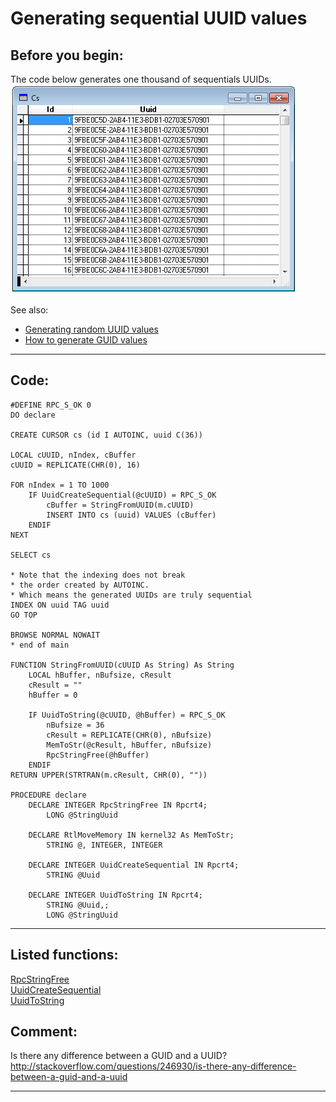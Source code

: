 <link rel="stylesheet" type="text/css" href="../css/win32api.css">  
<link rel="stylesheet" href="https://cdnjs.cloudflare.com/ajax/libs/font-awesome/4.7.0/css/font-awesome.min.css">

# Generating sequential UUID values

## Before you begin:
The code below generates one thousand of sequentials UUIDs.  
![](../images/sequential_uuids.png)  

See also:

* [Generating random UUID values](sample_024.md)  
* [How to generate GUID values](sample_456.md)  
  
***  


## Code:
```foxpro  
#DEFINE RPC_S_OK 0
DO declare

CREATE CURSOR cs (id I AUTOINC, uuid C(36))

LOCAL cUUID, nIndex, cBuffer
cUUID = REPLICATE(CHR(0), 16)

FOR nIndex = 1 TO 1000
	IF UuidCreateSequential(@cUUID) = RPC_S_OK
		cBuffer = StringFromUUID(m.cUUID)
		INSERT INTO cs (uuid) VALUES (cBuffer)
	ENDIF
NEXT

SELECT cs

* Note that the indexing does not break
* the order created by AUTOINC.
* Which means the generated UUIDs are truly sequential
INDEX ON uuid TAG uuid
GO TOP

BROWSE NORMAL NOWAIT
* end of main

FUNCTION StringFromUUID(cUUID As String) As String
	LOCAL hBuffer, nBufsize, cResult
	cResult = ""
	hBuffer = 0

	IF UuidToString(@cUUID, @hBuffer) = RPC_S_OK
		nBufsize = 36
		cResult = REPLICATE(CHR(0), nBufsize)
		MemToStr(@cResult, hBuffer, nBufsize)
		RpcStringFree(@hBuffer)
	ENDIF
RETURN UPPER(STRTRAN(m.cResult, CHR(0), ""))

PROCEDURE declare
	DECLARE INTEGER RpcStringFree IN Rpcrt4;
		LONG @StringUuid
		
	DECLARE RtlMoveMemory IN kernel32 As MemToStr;
		STRING @, INTEGER, INTEGER
		
	DECLARE INTEGER UuidCreateSequential IN Rpcrt4;
		STRING @Uuid
		
	DECLARE INTEGER UuidToString IN Rpcrt4;
		STRING @Uuid,;
		LONG @StringUuid  
```  
***  


## Listed functions:
[RpcStringFree](../libraries/rpcrt4/RpcStringFree.md)  
[UuidCreateSequential](../libraries/rpcrt4/UuidCreateSequential.md)  
[UuidToString](../libraries/rpcrt4/UuidToString.md)  

## Comment:
Is there any difference between a GUID and a UUID?  
http://stackoverflow.com/questions/246930/is-there-any-difference-between-a-guid-and-a-uuid  
  
***  

